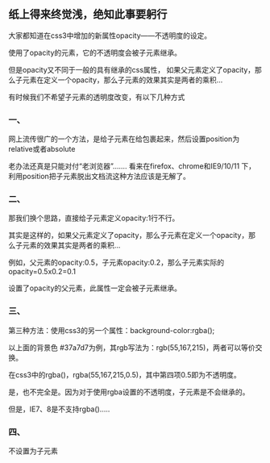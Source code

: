 ## 纸上得来终觉浅，绝知此事要躬行
大家都知道在css3中增加的新属性opacity——不透明度的设定。

使用了opacity的元素，它的不透明度会被子元素继承。


但是opacity又不同于一般的具有继承的css属性，
如果父元素定义了opacity，那么子元素在定义一个opacity，那么子元素的效果其实是两者的乘积…

有时候我们不希望子元素的透明度改变，有以下几种方式
### 一、
网上流传很广的一个方法，是给子元素在给包裹起来，然后设置position为relative或者absolute


老办法还真是只能对付“老浏览器”…….
看来在firefox、chrome和IE9/10/11 下，利用position把子元素脱出文档流这种方法应该是无解了。

### 二、
那我们换个思路，直接给子元素定义opacity:1行不行。



其实是这样的，如果父元素定义了opacity，那么子元素在定义一个opacity，那么子元素的效果其实是两者的乘积…

例如，父元素的opacity:0.5，子元素opacity:0.2，那么子元素实际的opacity=0.5x0.2=0.1



设置了opacity的父元素，此属性一定会被子元素继承。

### 三、
第三种方法：使用css3的另一个属性：background-color:rgba();



以上面的背景色 #37a7d7为例，其rgb写法为：rgb(55,167,215)，两者可以等价交换。

在css3中的rgba()，rgba(55,167,215,0.5)，其中第四项0.5即为不透明度。


是，也不完全是。因为对于使用rgba设置的不透明度，子元素是不会继承的。

但是，IE7、8是不支持rgba()…..

### 四、
不设置为子元素
